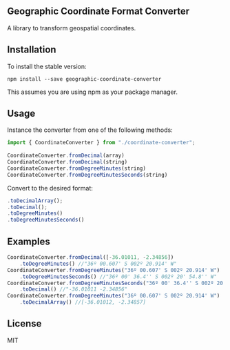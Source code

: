 ## Geographic Coordinate Format Converter

A library to transform geospatial coordinates.

## Installation
To install the stable version:

	npm install --save geographic-coordinate-converter
	
This assumes you are using npm as your package manager.	


## Usage

Instance the converter from one of the following methods:

```javascript
import { CoordinateConverter } from "./coordinate-converter"; 
		
CoordinateConverter.fromDecimal(array)
CoordinateConverter.fromDecimal(string)
CoordinateConverter.fromDegreeMinutes(string)
CoordinateConverter.fromDegreeMinutesSeconds(string)
```	

Convert to the desired format:

```javascript
.toDecimalArray();
.toDecimal();
.toDegreeMinutes()
.toDegreeMinutesSeconds()	
```

## Examples

```javascript
CoordinateConverter.fromDecimal([-36.01011, -2.34856])
	.toDegreeMinutes() //"36º 00.607' S 002º 20.914' W"
CoordinateConverter.fromDegreeMinutes("36º 00.607' S 002º 20.914' W")
	.toDegreeMinutesSeconds() //"36º 00' 36.4'' S 002º 20' 54.8'' W"
CoordinateConverter.fromDegreeMinutesSeconds("36º 00' 36.4'' S 002º 20' 54.8'' W")
	.toDecimal() //"-36.01011 -2.34856"
CoordinateConverter.fromDegreeMinutes("36º 00.607' S 002º 20.914' W")
	.toDecimalArray() //[-36.01012, -2.34857]		
```
		
## License

MIT
